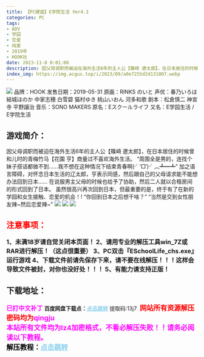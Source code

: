 ```yaml
---
title: 【PC硬盘】E学院生活 Ver4.1
categories: PC
tags:
- ADV
- 学园
- 恋爱
- 纯爱
- 2019年
- HOOK社
date: 2023-11-8 0:01:00
description: 因父母调职而被迫在海外生活6年的主人公【篠崎 遼太郎】，在日本居住的时候曾和儿时的青梅竹马【花園 亨】商量过不喜欢海外生活。“周围全是男的，连找个妹子搭话都做不到……我不想在这种情况下结束青春啊(╯‵□′)╯︵┻━┻”加之语言障碍，对怀念日本生活的辽太郎，亨表示同感，然后跟自己的父母请求能不能想办法回到日本……在说服男主父母的时候也给予了协助，然后二人就以合租房间的形式回到了日本。虽然很高兴再次回到日本，但最重要的是，终于有了在新的学园和女生接触、恋爱的机会！!“你回到日本之后想干啥？”“当然是交到女性朋友辣~然后恋爱辣~”
index_img: https://img.acgus.top/i/2023/09/a0e7255d2d131807.webp
---
```

![](https://img.acgus.top/i/2023/09/a0e7255d2d131807.webp)
品牌：HOOK
发售日期：2019-05-31
原画：RINKS のいと
声优：春乃いろは 結城ほのか 中家志穂 白雪碧 猫村ゆき 桃山いおん 河多和歌
剧本：松倉慎二 神宮寺 平野譲治
音乐：SONO MAKERS
原名：Eスクールライフ
又名：E学园生活 / E学院生活

## 游戏简介：
因父母调职而被迫在海外生活6年的主人公【篠崎 遼太郎】，在日本居住的时候曾和儿时的青梅竹马【花園 亨】商量过不喜欢海外生活。
“周围全是男的，连找个妹子搭话都做不到……我不想在这种情况下结束青春啊(╯‵□′)╯︵┻━┻”
加之语言障碍，对怀念日本生活的辽太郎，亨表示同感，然后跟自己的父母请求能不能想办法回到日本……
在说服男主父母的时候也给予了协助，然后二人就以合租房间的形式回到了日本。
虽然很高兴再次回到日本，但最重要的是，终于有了在新的学园和女生接触、恋爱的机会！!
“你回到日本之后想干啥？”
“当然是交到女性朋友辣~然后恋爱辣~”
![](https://img.acgus.top/i/2023/09/cf4fdc98c8131815.webp)
![](https://img.acgus.top/i/2023/09/3ef09bd0d4131812.webp)
![](https://img.acgus.top/i/2023/09/2a3ea75b78131809.webp)




## <font color=#FF0000 >注意事项：</font>
<font size=3><b>1、未满18岁请自觉关闭本页面！
2、请用专业的解压工具win_7Z或RAR进行解压！（这点很重要）
3、PC双击『ESchoolLife_chs.exe』运行游戏
4、下载文件前请先保存下来，请不要在线解压！！！这样会导致文件被封，对你也没好处！！！
5、有能力请支持正版！</b></font>

## 下载地址：
<font color=#FF00FF size=3><b>已打中文补丁</b></font>
<b>百度网盘下载点：</b><a href="https://pan.baidu.com/s/1csibCyCUVp7BEYItAKyJng?pwd=13j7" style="color: #87CEEB;"><b>点击跳转</b></a> 提取码:13j7
<a style="padding: 0" href="https://post.qingju.org/AD/"><img style="max-width:100%" src="https://img.acgus.top/i/2024/07/478f689b8021d8d499ab43d21acf137a.gif" alt=""></a>
<b><font color=#FF0000 size=4>网站所有资源解压密码均为</b></font><b><font color=#FF00FF size=4>qingju</font><font color=#FF0000 ></font></b><br><b><font color=#FF00FF size=4>本站所有文件均为lz4加密格式，不看必解压失败！！请务必阅读以下教程。</b></font><br><b><font color=#000 size=4>解压教程：</b><a href="https://post.qingju.org/tutorial/000/" style="color: #87CEEB;"><b>点击跳转</b></a>
